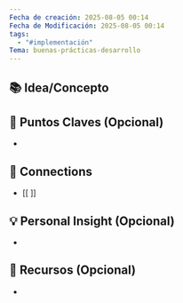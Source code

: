 ```yaml
---
Fecha de creación: 2025-08-05 00:14
Fecha de Modificación: 2025-08-05 00:14
tags:
  - "#implementación"
Tema: buenas-prácticas-desarrollo
---
```



## 📚 Idea/Concepto 


## 📌 Puntos Claves (Opcional)
- 

## 🔗 Connections
- [[ ]]

## 💡 Personal Insight (Opcional)
- 
## 🧾 Recursos (Opcional)
- 